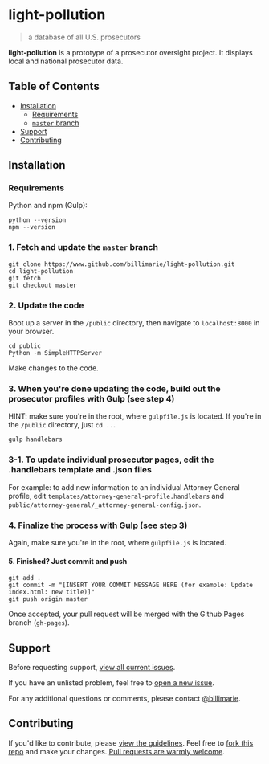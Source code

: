 # light-pollution
> a database of all U.S. prosecutors

**light-pollution** is a prototype of a prosecutor oversight project. It displays local and national prosecutor data.

## Table of Contents

- [Installation](#installation)
    - [Requirements](#requirements)
    - [`master` branch](#master-branch)
- [Support](#support)
- [Contributing](#contributing)

## Installation

### Requirements

Python and npm (Gulp):

```
python --version
npm --version
```

### 1. Fetch and update the `master` branch

```
git clone https://www.github.com/billimarie/light-pollution.git
cd light-pollution
git fetch
git checkout master
```

### 2. Update the code

Boot up a server in the `/public` directory, then navigate to `localhost:8000` in your browser.

```
cd public
Python -m SimpleHTTPServer
```

Make changes to the code.

### 3. When you're done updating the code, build out the prosecutor profiles with Gulp (see step 4)

HINT: make sure you're in the root, where `gulpfile.js` is located. If you're in the `/public` directory, just `cd ..`.

```
gulp handlebars
```

### 3-1. To update individual prosecutor pages, edit the .handlebars template and .json files

For example: to add new information to an individual Attorney General profile, edit `templates/attorney-general-profile.handlebars` and `public/attorney-general/_attorney-general-config.json`.

### 4. Finalize the process with Gulp (see step 3)

Again, make sure you're in the root, where `gulpfile.js` is located.

#### 5. Finished? Just commit and push

```
git add .
git commit -m "[INSERT YOUR COMMIT MESSAGE HERE (for example: Update index.html: new title)]"
git push origin master
```

Once accepted, your pull request will be merged with the Github Pages branch (`gh-pages`).

## Support

Before requesting support, [view all current issues](https://github.com/billimarie/light-pollution/issues).

If you have an unlisted problem, feel free to [open a new issue](https://github.com/billimarie/light-pollution/issues/new).

For any additional questions or comments, please contact [@billimarie](https://www.github.com/billimarie).

## Contributing

If you'd like to contribute, please [view the guidelines](https://github.com/billimarie/light-pollution/.github/CONTRIBUTING.md). Feel free to [fork this repo](https://github.com/billimarie/light-pollution#fork-destination-box) and make your changes. [Pull requests are warmly welcome](https://github.com/billimarie/light-pollution/compare).
